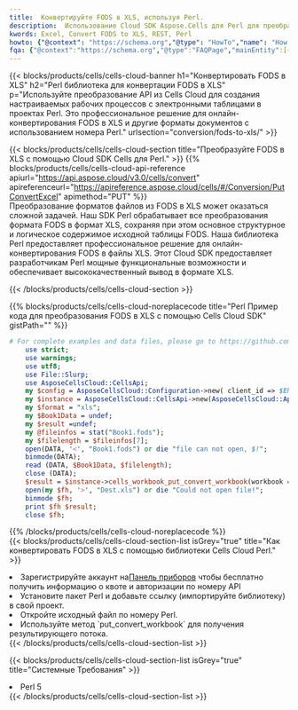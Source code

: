 ```yaml
---
title:  Конвертируйте FODS в XLS, используя Perl.
description:  Использование Cloud SDK Aspose.Cells для Perl для преобразования файла формата FODS в файл формата XLS.
kwords: Excel, Convert FODS to XLS, REST, Perl
howto: {"@context": "https://schema.org","@type": "HowTo","name": "How to convert FODS to XLS using the Cells Cloud Perl library.","description": "How to convert FODS to XLS using the Cells Cloud Perl library.","image": {"@type": "ImageObject"},"url": "/perl/conversion/fods-to-xls/","step": [{ "@type": "HowToStep","name": "How to convert FODS to XLS using the Cells Cloud Perl library. step 1", "image": {"@type": "ImageObject",},"url": "/perl/conversion/fods-to-xls/","text": "Register an account at <a href='https://dashboard.aspose.cloud/'>Dashboard</a> to get free API quota & authorization details",},{ "@type": "HowToStep","name": "How to convert FODS to XLS using the Cells Cloud Perl library. step 1", "image": {"@type": "ImageObject",},"url": "/perl/conversion/fods-to-xls/","text": "Install Perl package and add the reference (import the library) to your project.",},{ "@type": "HowToStep","name": "How to convert FODS to XLS using the Cells Cloud Perl library. step 1", "image": {"@type": "ImageObject",},"url": "/perl/conversion/fods-to-xls/","text": "Open the source file in Perl.",},{ "@type": "HowToStep","name": "How to convert FODS to XLS using the Cells Cloud Perl library. step 1", "image": {"@type": "ImageObject",},"url": "/perl/conversion/fods-to-xls/","text": "Use the `put_convert_workbook` method to retrieve the resulting stream.",}, ],"supply": {"@type": "HowToSupply","name": "document"},"tool": [{"@type": "HowToTool","name": "VIM, Visual Studio Code, Eclipse"},{"@type": "HowToTool","name": "Aspose Cells"}],"totalTime": "PT6M"}
fqa: {"@context":"https://schema.org","@type":"FAQPage","mainEntity":[{"@type":"Question","name":"Why convert file formats in C# using REST API?","acceptedAnswer":{"@type":"Answer","text":"Documents are encoded in many ways, and some files may be incompatible with the software you use. To open and read such files, just convert them to appropriate file formats.<br/><ol><li>Install .NET SDK and add the reference (import the library) to your project.</li><li>Open the source file in C# using REST API.</li><li>Call the PutConvertWorkbookRequest() method, passing an output filename with required extension.</li><li>Get the result of conversion as a separate file.</li></ol>"}},{"@type":"Question","name":"What file formats can I convert with your C# library?","acceptedAnswer":{"@type":"Answer","text":"We support a variety of file formats for conversion using .NET library, including XLSX, Excel, xls , PDF, CSV, HTML, Markdown, XML, PNG, JPG, TIFF, Json, TXT and many more."}},{"@type":"Question","name":"What is the maximum allowed file size for conversion using this .NET library?","acceptedAnswer":{"@type":"Answer","text":"There are no file size limits for format conversions using .NET library."}}]}
---
```

{{< blocks/products/cells/cells-cloud-banner h1="Конвертировать FODS в XLS" h2="Perl библиотека для конвертации FODS в XLS" p="Используйте преобразование API из Cells Cloud для создания настраиваемых рабочих процессов с электронными таблицами в проектах Perl. Это профессиональное решение для онлайн-конвертирования FODS в XLS и другие форматы документов с использованием номера Perl." urlsection="conversion/fods-to-xls/" >}}

{{< blocks/products/cells/cells-cloud-section title="Преобразуйте FODS в XLS с помощью Cloud SDK Cells для Perl." >}}
{{% blocks/products/cells/cells-cloud-api-reference apiurl="https://api.aspose.cloud/v3.0/cells/convert" apireferenceurl="https://apireference.aspose.cloud/cells/#/Conversion/PutConvertExcel" apimethod="PUT" %}}
<br/>
Преобразование форматов файлов из FODS в XLS может оказаться сложной задачей. Наш SDK Perl обрабатывает все преобразования формата FODS в формат XLS, сохраняя при этом основное структурное и логическое содержимое исходной таблицы FODS. Наша библиотека Perl предоставляет профессиональное решение для онлайн-конвертирования FODS в файлы XLS. Этот Cloud SDK предоставляет разработчикам Perl мощные функциональные возможности и обеспечивает высококачественный вывод в формате XLS.

{{< /blocks/products/cells/cells-cloud-section >}}

{{% blocks/products/cells/cells-cloud-noreplacecode title="Perl Пример кода для преобразования FODS в XLS с помощью Cells Cloud SDK" gistPath="" %}}
 
```perl
# For complete examples and data files, please go to https://github.com/aspose-cells-cloud/aspose-cells-cloud-perl/
    use strict;
    use warnings;
    use utf8; 
    use File::Slurp;
    use AsposeCellsCloud::CellsApi;
    my $config = AsposeCellsCloud::Configuration->new( client_id => $ENV{'ProductClientId'}, client_secret => $ENV{'ProductClientSecret'});
    my $instance = AsposeCellsCloud::CellsApi->new(AsposeCellsCloud::ApiClient->new( $config));
    my $format = "xls";
    my $Book1Data = undef;
    my $result =undef;
    my @fileinfos = stat("Book1.fods");
    my $filelength = $fileinfos[7];
    open(DATA, '<', "Book1.fods") or die "file can not open, $!";
    binmode(DATA);
    read (DATA, $Book1Data, $filelength);
    close (DATA); 
    $result = $instance->cells_workbook_put_convert_workbook(workbook => $Book1Data, format => $format);
    open(my $fh, '>', "Dest.xls") or die "Could not open file!";
    binmode $fh;
    print $fh $result;
    close $fh;
```
 
{{% /blocks/products/cells/cells-cloud-noreplacecode %}}
<br/>
{{< blocks/products/cells/cells-cloud-section-list isGrey="true" title="Как конвертировать FODS в XLS с помощью библиотеки Cells Cloud Perl." >}}
<li> Зарегистрируйте аккаунт на<a href="https://dashboard.aspose.cloud/">Панель приборов</a> чтобы бесплатно получить информацию о квоте и авторизации по номеру API</li>
<li>Установите пакет Perl и добавьте ссылку (импортируйте библиотеку) в свой проект.</li>
<li>Откройте исходный файл по номеру Perl.</li>
<li>Используйте метод `put_convert_workbook` для получения результирующего потока.</li>
{{< /blocks/products/cells/cells-cloud-section-list >}}

{{< blocks/products/cells/cells-cloud-section-list isGrey="true" title="Системные Требования" >}}
<li>Perl 5</li>
{{< /blocks/products/cells/cells-cloud-section-list >}}
